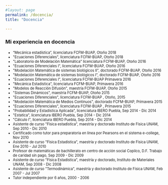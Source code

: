 ```yaml
---
#layout: page
permalink: /docencia/
title: "Docencia"

---
```


### Mi experiencia en docencia

<ul>
  <li style="font-size:80%;">“Mecánica estadística”, licenciatura FCFM-BUAP, Otoño 2018</li>
  <li style="font-size:80%;">"Ecuaciones Diferenciales", licenciatura FCFM-BUAP, Otoño 2018 </li>
  <li style="font-size:80%;">"Laboratorio de Modelación Matemática" licenciatura FCFM-BUAP, Otoño 2016</li>
  <li style="font-size:80%;">"Ecuaciones Diferenciales I", licenciatura FCFM-BUAP, Otoño 2016</li>
  <li style="font-size:80%;">"Modelación Matemática de sistemas biológicos II", doctorado FCFM-BUAP, Otoño 2016</li>
  <li style="font-size:80%;">"Modelación Matemática de sistemas biológicos I", doctorado FCFM-BUAP, Otoño 2016</li>
  <li style="font-size:80%;">"Ecuaciones Diferenciales I", licenciatura FCFM-BUAP Primavera 2016</li>
  <li style="font-size:80%;">"Mecánica Estadística", licenciatura FCFM-BUAP, Primavera 2016</li>
  <li style="font-size:80%;">"Modelos de Reacción Difusión", maestría FCFM-BUAP, Otoño 2015</li>
  <li style="font-size:80%;">"Sistemas Dinámicos", maestría FCFM-BUAP, Otoño 2015</li>
  <li style="font-size:80%;">"Ecuaciones Diferenciales", licenciatura FCFM-BUAP , Otoño, 2015</li>
  <li style="font-size:80%;">"Modelación Matemática de Medios Continuos", doctorado FCFM-BUAP, Primavera 2015</li>
  <li style="font-size:80%;">"Ecuaciones Diferenciales", licenciatura FCFM-BUAP , Primavera 2015</li>
  <li style="font-size:80%;">"Probabilidad y Estadística Aplicada", licenciatura IBERO Puebla, Sep 2014 - Dic 2014</li>
  <li style="font-size:80%;">"Estatica", licenciatura IBERO Puebla, Sep 2014 - Dic 2014</li>
  <li style="font-size:80%;">"Cálculo I", licenciatura IBERO Puebla, Sep 2014 - Dic 2014</li>
  <li style="font-size:80%;">Asistente de curso "Física estadística", maestría y doctorado Instituto de Física UNAM, Sep 2010 - Dic 2010</li>
  <li style="font-size:80%;">Certificado como tutor para preparatoria en linea por Pearsons en el sistema e-college, Nov 2010</li>
  <li style="font-size:80%;">Asistente de curso "Física Estadística", maestría y doctorado Instituto de Física UNAM, Ene 2010 - Jul 2010</li>
  <li style="font-size:80%;">Profesor de matemáticas de bachillerato en centro de acción social Copilco, D.F. Trabajo de caridad sin pago, Sep 2009 - Dic 2009</li>
  <li style="font-size:80%;">Asistente de curso "Física Estadística", maestría y doctorado, Instituto de Materiales UNAM, Sep 2008 - Dic 2008</li>
  <li style="font-size:80%;">Asistente de curso "Termodinámica", maestría y doctorado Instituto de Física UNAM, Feb 2007 - Jul 2007</li>
  <li style="font-size:80%;">Tutor independiente por 6 años, 2000 - 2006 </li>
</ul> 
